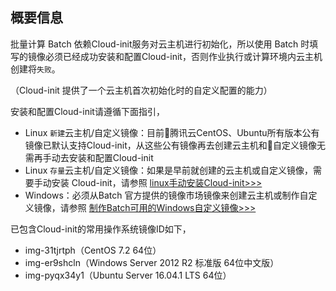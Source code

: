 ## 概要信息

批量计算 Batch 依赖Cloud-init服务对云主机进行初始化，所以使用 Batch 时填写的镜像必须已经成功安装和配置Cloud-init，否则作业执行或计算环境内云主机创建将``失败``。

（Cloud-init 提供了一个云主机首次初始化时的自定义配置的能力）

安装和配置Cloud-init请遵循下面指引，
* Linux ``新建``云主机/自定义镜像：目前腾讯云CentOS、Ubuntu所有版本公有镜像已默认支持Cloud-init，从这些公有镜像再去创建云主机和自定义镜像无需再手动去安装和配置Cloud-init
* Linux ``存量``云主机/自定义镜像：如果是早前就创建的云主机或自定义镜像，需要手动安装 Cloud-init，请参照 [linux手动安装Cloud-init>>>](https://cloud.tencent.com/document/product/213/12587)
* Windows：必须从Batch 官方提供的镜像市场镜像来创建云主机或制作自定义镜像，请参照 [制作Batch可用的Windows自定义镜像>>>](https://cloud.tencent.com/document/product/599/13035)

已包含Cloud-init的常用操作系统镜像ID如下，
* img-31tjrtph（CentOS 7.2 64位）
* img-er9shcln（Windows Server 2012 R2 标准版 64位中文版）
* img-pyqx34y1（Ubuntu Server 16.04.1 LTS 64位）








